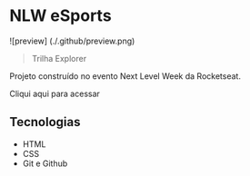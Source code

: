 # NLW eSports

![preview] (./.github/preview.png)

> Trilha Explorer

Projeto construído no evento Next Level Week da Rocketseat.

Cliqui aqui para acessar

## Tecnologias

 - HTML
 - CSS
 - Git e Github
 
